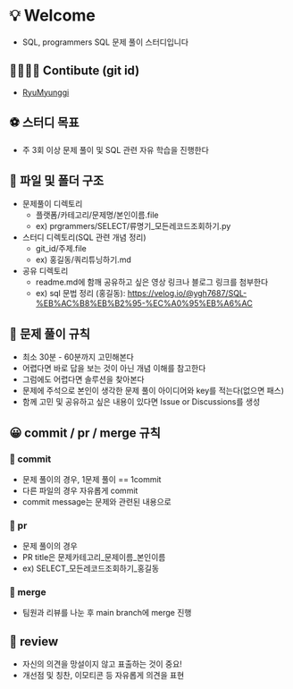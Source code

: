 # 💡 Welcome
* SQL, programmers SQL 문제 풀이 스터디입니다

## 👨‍👨‍👧‍👦 Contibute (git id)
* [RyuMyunggi](https://github.com/RyuMyunggi)

## ⚽️ 스터디 목표
* 주 3회 이상 문제 풀이 및 SQL 관련 자유 학습을 진행한다

## 📁 파일 및 폴더 구조
* 문제풀이 디렉토리
  * 플랫폼/카테고리/문제명/본인이름.file
  * ex) prgrammers/SELECT/류명기_모든레코드조회하기.py
* 스터디 디렉토리(SQL 관련 개념 정리)
  * git_id/주제.file
  * ex) 홍길동/쿼리튜닝하기.md
* 공유 디렉토리
  * readme.md에 함깨 공유하고 싶은 영상 링크나 블로그 링크를 첨부한다
  * ex) sql 문법 정리 (홍길동): https://velog.io/@ygh7687/SQL-%EB%AC%B8%EB%B2%95-%EC%A0%95%EB%A6%AC

## 🔐 문제 풀이 규칙
* 최소 30분 - 60분까지 고민해본다
* 어렵다면 바로 답을 보는 것이 아닌 개념 이해를 참고한다
* 그럼에도 어렵다면 솔루션을 찾아본다
* 문제에 주석으로 본인이 생각한 문제 풀이 아이디어와 key를 적는다(없으면 패스)
* 함께 고민 및 공유하고 싶은 내용이 있다면 Issue or Discussions를 생성

## 😀 commit / pr / merge 규칙
### 📍 commit
* 문제 풀이의 경우, 1문제 풀이 == 1commit
* 다른 파일의 경우 자유롭게 commit
* commit message는 문제와 관련된 내용으로
### 📍 pr
* 문제 풀이의 경우
* PR title은 문제카테고리_문제이름_본인이름
* ex) SELECT_모든레코드조회하기_홍길동
### 📍 merge
* 팀원과 리뷰를 나눈 후 main branch에 merge 진행

## 🌟 review 
* 자신의 의견을 망설이지 않고 표출하는 것이 중요!
* 개선점 및 칭찬, 이모티콘 등 자유롭게 의견을 표현


